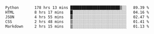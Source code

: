 <!--START_SECTION:waka-->

```txt
Python       178 hrs 13 mins ██████████████████████▒░░   89.39 %
HTML         8 hrs 17 mins   █░░░░░░░░░░░░░░░░░░░░░░░░   04.16 %
JSON         4 hrs 55 mins   ▓░░░░░░░░░░░░░░░░░░░░░░░░   02.47 %
CSS          2 hrs 48 mins   ▒░░░░░░░░░░░░░░░░░░░░░░░░   01.41 %
Markdown     2 hrs 15 mins   ▒░░░░░░░░░░░░░░░░░░░░░░░░   01.13 %
```

<!--END_SECTION:waka-->
